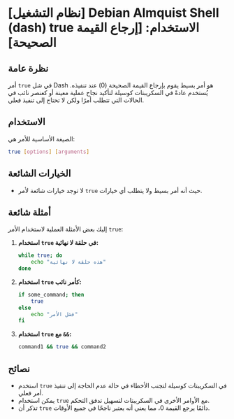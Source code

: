 # [نظام التشغيل] Debian Almquist Shell (dash) true الاستخدام: [إرجاع القيمة الصحيحة]

## نظرة عامة
أمر `true` في شل Dash هو أمر بسيط يقوم بإرجاع القيمة الصحيحة (0) عند تنفيذه. يُستخدم عادةً في السكريبتات كوسيلة لتأكيد نجاح عملية معينة أو كعنصر نائب في الحالات التي تتطلب أمرًا ولكن لا تحتاج إلى تنفيذ فعلي.

## الاستخدام
الصيغة الأساسية للأمر هي:

```sh
true [options] [arguments]
```

## الخيارات الشائعة
- لا توجد خيارات شائعة لأمر `true` حيث أنه أمر بسيط ولا يتطلب أي خيارات.

## أمثلة شائعة
إليك بعض الأمثلة العملية لاستخدام الأمر `true`:

1. **استخدام `true` في حلقة لا نهائية:**
   ```sh
   while true; do
       echo "هذه حلقة لا نهائية"
   done
   ```

2. **استخدام `true` كأمر نائب:**
   ```sh
   if some_command; then
       true
   else
       echo "فشل الأمر"
   fi
   ```

3. **استخدام `true` مع `&&`:**
   ```sh
   command1 && true && command2
   ```

## نصائح
- استخدم `true` في السكريبتات كوسيلة لتجنب الأخطاء في حالة عدم الحاجة إلى تنفيذ أمر فعلي.
- يمكن استخدام `true` مع الأوامر الأخرى في السكريبتات لتسهيل تدفق التحكم.
- تذكر أن `true` دائمًا يرجع القيمة 0، مما يعني أنه يعتبر ناجحًا في جميع الأوقات.